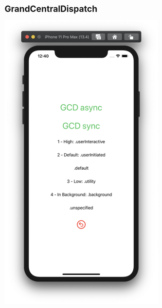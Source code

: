 # GrandCentralDispatch

![](https://github.com/ram4ik/GrandCentralDispatch/blob/master/GrandCentralDispatch/Assets.xcassets/Screenshot%202020-04-08%20at%2012.40.03.imageset/Screenshot%202020-04-08%20at%2012.40.03.png)
